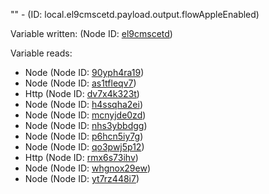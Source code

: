 "" - (ID: local.el9cmscetd.payload.output.flowAppleEnabled)

Variable written:
 (Node ID: [el9cmscetd](../nodes/el9cmscetd.md))

Variable reads:
* Node (Node ID: [90yph4ra19](../nodes/90yph4ra19.md))
* Node (Node ID: [as1tfleqv7](../nodes/as1tfleqv7.md))
* Http (Node ID: [dv7x4k323t](../nodes/dv7x4k323t.md))
* Node (Node ID: [h4ssqha2ei](../nodes/h4ssqha2ei.md))
* Node (Node ID: [mcnyjde0zd](../nodes/mcnyjde0zd.md))
* Node (Node ID: [nhs3ybbdgg](../nodes/nhs3ybbdgg.md))
* Node (Node ID: [p6hcn5iy7g](../nodes/p6hcn5iy7g.md))
* Node (Node ID: [qo3pwj5p12](../nodes/qo3pwj5p12.md))
* Http (Node ID: [rmx6s73ihv](../nodes/rmx6s73ihv.md))
* Node (Node ID: [whgnox29ew](../nodes/whgnox29ew.md))
* Node (Node ID: [yt7rz448i7](../nodes/yt7rz448i7.md))
